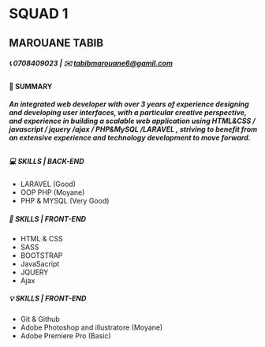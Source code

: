# SQUAD 1

## MAROUANE TABIB
##### :telephone_receiver: 0708409023 | :envelope: tabibmarouane6@gamil.com
#### :page_facing_up: SUMMARY 
##### An integrated web developer with over 3 years of experience designing and developing user interfaces, with a particular creative perspective, and experience in building a scalable web application using *HTML&CSS / javascript / jquery /ajax / PHP&MySQL /LARAVEL* , striving to benefit from an extensive experience and technology development to move forward.
##
##### :computer:  **SKILLS | BACK-END**
- LARAVEL (Good)
- OOP PHP (Moyane) 
- PHP & MYSQL (Very Good)
  
##### :art:  **SKILLS | FRONT-END**
- HTML & CSS
- SASS 
- BOOTSTRAP 
- JavaSacript 
- JQUERY 
- Ajax
  
##### :bulb:  **SKILLS | FRONT-END**
- Git & Github 
- Adobe Photoshop and illustratore (Moyane)
-  Adobe Premiere Pro (Basic)
